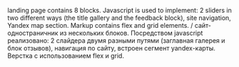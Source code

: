 landing page contains 8 blocks. Javascript is used to implement: 2 sliders in two different ways (the title gallery and the feedback block), site navigation, Yandex map section. Markup contains flex and grid elements. /
сайт-одностраничник из нескольких блоков. Посредством javascript реализовано: 2 слайдера двумя разными путями (заглавная галерея и блок отзывов), навигация по сайту, встроен сегмент yandex-карты. Верстка с использованием flex и grid.
